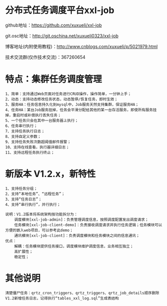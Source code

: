 # 分布式任务调度平台xxl-job
github地址：https://github.com/xuxueli/xxl-job

git.osc地址：http://git.oschina.net/xuxueli0323/xxl-job

博客地址(内附使用教程)：http://www.cnblogs.com/xuxueli/p/5021979.html

技术交流群(仅作技术交流)：367260654
	
# 特点：集群任务调度管理
	1、简单：支持通过Web页面对任务进行CRUD操作，操作简单，一分钟上手；
	2、动态：支持动态修改任务状态，动态暂停/恢复任务，即时生效；
	3、服务HA：任务信息持久化到mysql中，Job服务天然支持集群，保证服务HA；
	4、任务HA：某台Job服务挂掉，任务会平滑分配给其他的某一台存活服务，即使所有服务挂掉，重启时或补偿执行丢失任务；
	5、一个任务只会在其中一台服务器上执行；
	6、任务串行执行；
	7、支持任务执行日志；
	8、支持自定义参数；
	9、支持任务失败次数超阈值邮件报警；
	10、支持在线查看，执行器详细日志；
	11、支持远程任务执行终止；

# 新版本 V1.2.x，新特性
	1、支持任务分组；
	2、支持“本地任务”、“远程任务”；
	3、支持“任务日志”；
	4、支持“串行执行”，并行执行；
	
	说明：V1.2版本将系统架构按功能拆分为：
		调度模块[xxl-job-admin]：负责管理调度信息，按照调度配置发出调度请求；
		任务模块[xxl-job-client-demo]：负责接收调度请求并执行任务逻辑；任务模块可以方便的嵌入web项目，可以参考此demo；
		通讯模块[xxl-job-client]：负责调度模块和任务模块之间的信息通讯；
	优点：
		解耦：任务模块提供任务接口，调度模块维护调度信息，业务相互独立；
		高扩展性；
		稳定性；
	
# 其他说明
	清楚僵尸任务：qrtz_cron_triggers、qrtz_triggers、qrtz_job_details顺序删除
	V1.2新增任务日志，记得执行“tables_xxl_log.sql”生成表结构
	